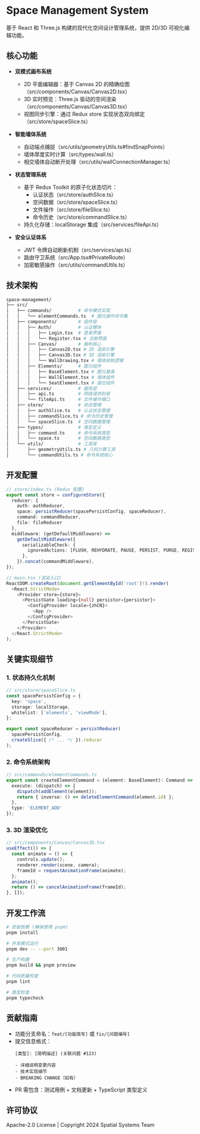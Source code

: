 # Space Management System

基于 React 和 Three.js 构建的现代化空间设计管理系统，提供 2D/3D 可视化编辑功能。

## 核心功能
- **双模式画布系统**
  - 2D 平面编辑器：基于 Canvas 2D 的精确绘图（src/components/Canvas/Canvas2D.tsx）
  - 3D 实时预览：Three.js 驱动的空间渲染（src/components/Canvas/Canvas3D.tsx）
  - 视图同步引擎：通过 Redux store 实现状态双向绑定（src/store/spaceSlice.ts）

- **智能墙体系统**
  - 自动端点捕捉（src/utils/geometryUtils.ts#findSnapPoints）
  - 墙体厚度实时计算（src/types/wall.ts）
  - 相交墙体自动断开处理（src/utils/wallConnectionManager.ts）

- **状态管理系统**
  - 基于 Redux Toolkit 的原子化状态切片：
    - 认证状态（src/store/authSlice.ts）
    - 空间数据（src/store/spaceSlice.ts）
    - 文件操作（src/store/fileSlice.ts）
    - 命令历史（src/store/commandSlice.ts）
  - 持久化存储：localStorage 集成（src/services/fileApi.ts）

- **安全认证体系**
  - JWT 令牌自动刷新机制（src/services/api.ts）
  - 路由守卫系统（src/App.tsx#PrivateRoute）
  - 加密敏感操作（src/utils/commandUtils.ts）

## 技术架构
```bash
space-management/
├── src/
│   ├── commands/          # 命令模式实现
│   │   └── elementCommands.ts  # 图元操作命令集
│   ├── components/        # 组件层
│   │   ├── Auth/          # 认证模块
│   │   │   ├── Login.tsx  # 登录界面
│   │   │   └── Register.tsx # 注册界面
│   │   ├── Canvas/        # 画布核心
│   │   │   ├── Canvas2D.tsx # 2D 渲染引擎
│   │   │   ├── Canvas3D.tsx # 3D 渲染引擎
│   │   │   └── WallDrawing.tsx # 墙体绘制逻辑
│   │   ├── Elements/      # 图元组件
│   │   │   ├── BaseElement.tsx # 图元基类
│   │   │   ├── WallElement.tsx # 墙体组件 
│   │   │   └── SeatElement.tsx # 座位组件
│   ├── services/          # 服务层
│   │   ├── api.ts         # 网络请求封装
│   │   └── fileApi.ts     # 文件操作接口
│   ├── store/             # 状态管理
│   │   ├── authSlice.ts   # 认证状态管理
│   │   ├── commandSlice.ts # 命令历史管理
│   │   └── spaceSlice.ts  # 空间数据管理
│   ├── types/             # 类型定义
│   │   ├── command.ts     # 命令系统类型
│   │   └── space.ts       # 空间数据类型  
│   └── utils/             # 工具库
│       ├── geometryUtils.ts # 几何计算工具
│       └── commandUtils.ts # 命令系统核心
```

## 开发配置
```typescript
// store/index.ts (Redux 配置)
export const store = configureStore({
  reducer: {
    auth: authReducer,
    space: persistReducer(spacePersistConfig, spaceReducer),
    command: commandReducer,
    file: fileReducer
  },
  middleware: (getDefaultMiddleware) =>
    getDefaultMiddleware({
      serializableCheck: {
        ignoredActions: [FLUSH, REHYDRATE, PAUSE, PERSIST, PURGE, REGISTER],
      },
    }).concat(commandMiddleware),
});

// main.tsx (渲染入口)
ReactDOM.createRoot(document.getElementById('root')!).render(
  <React.StrictMode>
    <Provider store={store}>
      <PersistGate loading={null} persistor={persistor}>
        <ConfigProvider locale={zhCN}>
          <App />
        </ConfigProvider>
      </PersistGate>
    </Provider>
  </React.StrictMode>
);
```

## 关键实现细节

### 1. 状态持久化机制
```typescript
// src/store/spaceSlice.ts
const spacePersistConfig = {
  key: 'space',
  storage: localStorage,
  whitelist: ['elements', 'viewMode'],
};

export const spaceReducer = persistReducer(
  spacePersistConfig,
  createSlice({ /* ... */ }).reducer
);
```

### 2. 命令系统架构
```typescript
// src/commands/elementCommands.ts
export const createElementCommand = (element: BaseElement): Command => ({
  execute: (dispatch) => {
    dispatch(addElement(element));
    return { inverse: () => deleteElementCommand(element.id) };
  },
  type: 'ELEMENT_ADD'
});
```

### 3. 3D 渲染优化
```typescript
// src/components/Canvas/Canvas3D.tsx
useEffect(() => {
  const animate = () => {
    controls.update();
    renderer.render(scene, camera);
    frameId = requestAnimationFrame(animate);
  };
  animate();
  return () => cancelAnimationFrame(frameId);
}, []);
```

## 开发工作流
```bash
# 安装依赖 (确保使用 pnpm)
pnpm install

# 开发模式运行
pnpm dev -- --port 3001

# 生产构建
pnpm build && pnpm preview

# 代码质量检查
pnpm lint

# 类型检查
pnpm typecheck
```

## 贡献指南
- 功能分支命名：`feat/[功能简写]` 或 `fix/[问题编号]`
- 提交信息格式：
  ```
  [类型]: [简明描述] (关联问题 #123)
  
  - 详细说明变更内容
  - 技术实现细节
  - BREAKING CHANGE（如有）
  ```
- PR 需包含：测试用例 + 文档更新 + TypeScript 类型定义

## 许可协议
Apache-2.0 License | Copyright 2024 Spatial Systems Team
